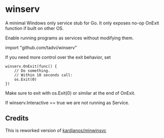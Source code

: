 # winserv

A minimal Windows only service stub for Go.
It only exposes no-op OnExit function if built on other OS.

Enable running programs as services without modifying them.

import "github.com/tadvi/winserv"

If you need more control over the exit behavior, set

```
winserv.OnExit(func() {
	// Do something.
	// Within 10 seconds call:
	os.Exit(0)
})
```

Make sure to exit with os.Exit(0) or similar at the end of OnExit.

If winserv.Interactive == true we are not running as Service.

## Credits

This is reworked version of
[kardianos/minwinsvc](https://github.com/kardianos)
